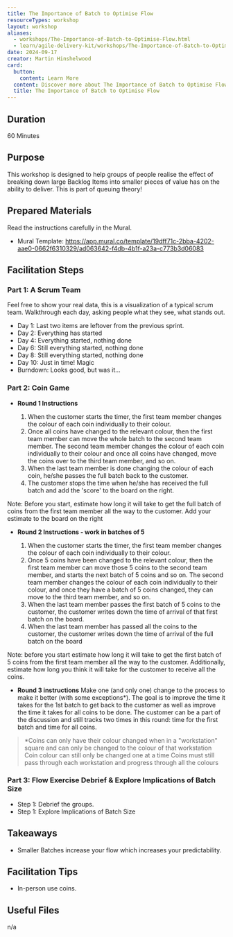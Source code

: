 ```yaml
---
title: The Importance of Batch to Optimise Flow
resourceTypes: workshop
layout: workshop
aliases:
  - workshops/The-Importance-of-Batch-to-Optimise-Flow.html
  - learn/agile-delivery-kit/workshops/The-Importance-of-Batch-to-Optimise-Flow
date: 2024-09-17
creator: Martin Hinshelwood
card:
  button:
    content: Learn More
  content: Discover more about The Importance of Batch to Optimise Flow and how it can help you in your Agile journey!
  title: The Importance of Batch to Optimise Flow
---
```


## Duration

60 Minutes

## Purpose

This workshop is designed to help groups of people realise the effect of breaking down large Backlog Items into smaller pieces of value has on the ability to deliver. This is part of queuing theory!

## Prepared Materials

Read the instructions carefully in the Mural.

- Mural Template: https://app.mural.co/template/19dff71c-2bba-4202-aae0-0662f6310329/ad063642-f4db-4b1f-a23a-c773b3d06083

## Facilitation Steps

### Part 1: A Scrum Team

Feel free to show your real data, this is a visualization of a typical scrum team. Walkthrough each day, asking people what they see, what stands out.

- Day 1: Last two items are leftover from the previous sprint.
- Day 2: Everything has started
- Day 4: Everything started, nothing done
- Day 6: Still everything started, nothing done
- Day 8: Still everything started, nothing done
- Day 10: Just in time! Magic
- Burndown: Looks good, but was it...

### Part 2: Coin Game

- **Round 1 Instructions**

  1.  When the customer starts the timer, the first team member changes the colour of each coin individually to their colour.
  2.  Once all coins have changed to the relevant colour, then the first team member can move the whole batch to the second team member. The second team member changes the colour of each coin individually to their colour and once all coins have changed, move the coins over to the third team member, and so on.
  3.  When the last team member is done changing the colour of each coin, he/she passes the full batch back to the customer.
  4.  The customer stops the time when he/she has received the full batch and add the 'score' to the board on the right.

Note: Before you start, estimate how long it will take to get the full batch of coins from the first team member all the way to the customer. Add your estimate to the board on the right

- **Round 2 Instructions - work in batches of 5**

  1.  When the customer starts the timer, the first team member changes the colour of each coin individually to their colour.
  2.  Once 5 coins have been changed to the relevant colour, then the first team member can move those 5 coins to the second team member, and starts the next batch of 5 coins and so on. The second team member changes the colour of each coin individually to their colour, and once they have a batch of 5 coins changed, they can move to the third team member, and so on.
  3.  When the last team member passes the first batch of 5 coins to the customer, the customer writes down the time of arrival of that first batch on the board.
  4.  When the last team member has passed all the coins to the customer, the customer writes down the time of arrival of the full batch on the board

Note: before you start estimate how long it will take to get the first batch of 5 coins from the first team member all the way to the customer. Additionally, estimate how long you think it will take for the customer to receive all the coins.

- **Round 3 instructions**
  Make one (and only one) change to the process to make it better (with some exceptions\*). The goal is to improve the time it takes for the 1st batch to get back to the customer as well as improve the time it takes for all coins to be done. The customer can be a part of the discussion and still tracks two times in this round: time for the first batch and time for all coins.

> \*Coins can only have their colour changed when in a "workstation" square and can only be changed to the colour of that workstation
> Coin colour can still only be changed one at a time
> Coins must still pass through each workstation and progress through all the colours

### Part 3: Flow Exercise Debrief & Explore Implications of Batch Size

- Step 1: Debrief the groups.
- Step 1: Explore Implications of Batch Size

## Takeaways

- Smaller Batches increase your flow which increases your predictability.

## Facilitation Tips

- In-person use coins.

## Useful Files

n/a
